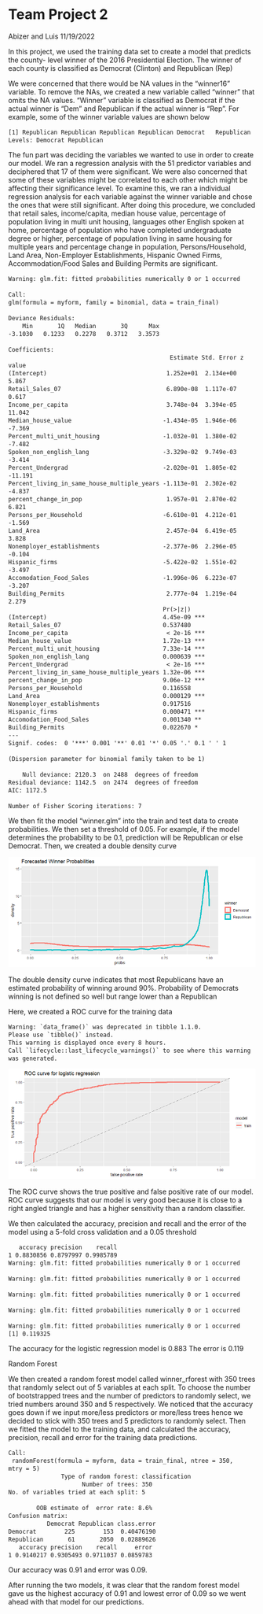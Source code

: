 Team Project 2
================
Abizer and Luis
11/19/2022

In this project, we used the training data set to create a model that
predicts the county- level winner of the 2016 Presidential Election. The
winner of each county is classified as Democrat (Clinton) and Republican
(Rep)

We were concerned that there would be NA values in the “winner16”
variable. To remove the NAs, we created a new variable called “winner”
that omits the NA values. “Winner” variable is classified as Democrat if
the actual winner is “Dem” and Republican if the actual winner is “Rep”.
For example, some of the winner variable values are shown below

    [1] Republican Republican Republican Republican Democrat   Republican
    Levels: Democrat Republican

The fun part was deciding the variables we wanted to use in order to
create our model. We ran a regression analysis with the 51 predictor
variables and deciphered that 17 of them were significant. We were also
concerned that some of these variables might be correlated to each other
which might be affecting their significance level. To examine this, we
ran a individual regression analysis for each variable against the
winner variable and chose the ones that were still significant. After
doing this procedure, we concluded that retail sales, income/capita,
median house value, percentage of population living in multi unit
housing, languages other English spoken at home, percentage of
population who have completed undergraduate degree or higher, percentage
of population living in same housing for multiple years and percentage
change in population, Persons/Household, Land Area, Non-Employer
Establishments, Hispanic Owned Firms, Accommodation/Food Sales and
Building Permits are significant.

    Warning: glm.fit: fitted probabilities numerically 0 or 1 occurred

    Call:
    glm(formula = myform, family = binomial, data = train_final)

    Deviance Residuals: 
        Min       1Q   Median       3Q      Max  
    -3.1030   0.1233   0.2278   0.3712   3.3573  

    Coefficients:
                                                  Estimate Std. Error z value
    (Intercept)                                  1.252e+01  2.134e+00   5.867
    Retail_Sales_07                              6.890e-08  1.117e-07   0.617
    Income_per_capita                            3.748e-04  3.394e-05  11.042
    Median_house_value                          -1.434e-05  1.946e-06  -7.369
    Percent_multi_unit_housing                  -1.032e-01  1.380e-02  -7.482
    Spoken_non_english_lang                     -3.329e-02  9.749e-03  -3.414
    Percent_Undergrad                           -2.020e-01  1.805e-02 -11.191
    Percent_living_in_same_house_multiple_years -1.113e-01  2.302e-02  -4.837
    percent_change_in_pop                        1.957e-01  2.870e-02   6.821
    Persons_per_Household                       -6.610e-01  4.212e-01  -1.569
    Land_Area                                    2.457e-04  6.419e-05   3.828
    Nonemployer_establishments                  -2.377e-06  2.296e-05  -0.104
    Hispanic_firms                              -5.422e-02  1.551e-02  -3.497
    Accomodation_Food_Sales                     -1.996e-06  6.223e-07  -3.207
    Building_Permits                             2.777e-04  1.219e-04   2.279
                                                Pr(>|z|)    
    (Intercept)                                 4.45e-09 ***
    Retail_Sales_07                             0.537480    
    Income_per_capita                            < 2e-16 ***
    Median_house_value                          1.72e-13 ***
    Percent_multi_unit_housing                  7.33e-14 ***
    Spoken_non_english_lang                     0.000639 ***
    Percent_Undergrad                            < 2e-16 ***
    Percent_living_in_same_house_multiple_years 1.32e-06 ***
    percent_change_in_pop                       9.06e-12 ***
    Persons_per_Household                       0.116558    
    Land_Area                                   0.000129 ***
    Nonemployer_establishments                  0.917516    
    Hispanic_firms                              0.000471 ***
    Accomodation_Food_Sales                     0.001340 ** 
    Building_Permits                            0.022670 *  
    ---
    Signif. codes:  0 '***' 0.001 '**' 0.01 '*' 0.05 '.' 0.1 ' ' 1

    (Dispersion parameter for binomial family taken to be 1)

        Null deviance: 2120.3  on 2488  degrees of freedom
    Residual deviance: 1142.5  on 2474  degrees of freedom
    AIC: 1172.5

    Number of Fisher Scoring iterations: 7

We then fit the model “winner.glm” into the train and test data to
create probabilities. We then set a threshold of 0.05. For example, if
the model determines the probability to be 0.1, prediction will be
Republican or else Democrat. Then, we created a double density curve

![](LAProject2_files/figure-gfm/unnamed-chunk-5-1.png)<!-- -->

The double density curve indicates that most Republicans have an
estimated probability of winning around 90%. Probability of Democrats
winning is not defined so well but range lower than a Republican

Here, we created a ROC curve for the training data

    Warning: `data_frame()` was deprecated in tibble 1.1.0.
    Please use `tibble()` instead.
    This warning is displayed once every 8 hours.
    Call `lifecycle::last_lifecycle_warnings()` to see where this warning was generated.

![](LAProject2_files/figure-gfm/unnamed-chunk-6-1.png)<!-- -->

The ROC curve shows the true positive and false positive rate of our
model. ROC curve suggests that our model is very good because it is
close to a right angled triangle and has a higher sensitivity than a
random classifier.

We then calculated the accuracy, precision and recall and the error of
the model using a 5-fold cross validation and a 0.05 threshold

       accuracy precision    recall
    1 0.8830856 0.8797997 0.9985789
    Warning: glm.fit: fitted probabilities numerically 0 or 1 occurred

    Warning: glm.fit: fitted probabilities numerically 0 or 1 occurred

    Warning: glm.fit: fitted probabilities numerically 0 or 1 occurred

    Warning: glm.fit: fitted probabilities numerically 0 or 1 occurred

    Warning: glm.fit: fitted probabilities numerically 0 or 1 occurred
    [1] 0.119325

The accuracy for the logistic regression model is 0.883 The error is
0.119

Random Forest

We then created a random forest model called winner_rforest with 350
trees that randomly select out of 5 variables at each split. To choose
the number of bootstrapped trees and the number of predictors to
randomly select, we tried numbers around 350 and 5 respectively. We
noticed that the accuracy goes down if we input more/less predictors or
more/less trees hence we decided to stick with 350 trees and 5
predictors to randomly select. Then we fitted the model to the training
data, and calculated the accuracy, precision, recall and error for the
training data predictions.


    Call:
     randomForest(formula = myform, data = train_final, ntree = 350,      mtry = 5) 
                   Type of random forest: classification
                         Number of trees: 350
    No. of variables tried at each split: 5

            OOB estimate of  error rate: 8.6%
    Confusion matrix:
               Democrat Republican class.error
    Democrat        225        153  0.40476190
    Republican       61       2050  0.02889626
       accuracy precision    recall     error
    1 0.9140217 0.9305493 0.9711037 0.0859783

Our accuracy was 0.91 and error was 0.09.

After running the two models, it was clear that the random forest model
gave us the highest accuracy of 0.91 and lowest error of 0.09 so we went
ahead with that model for our predictions.
